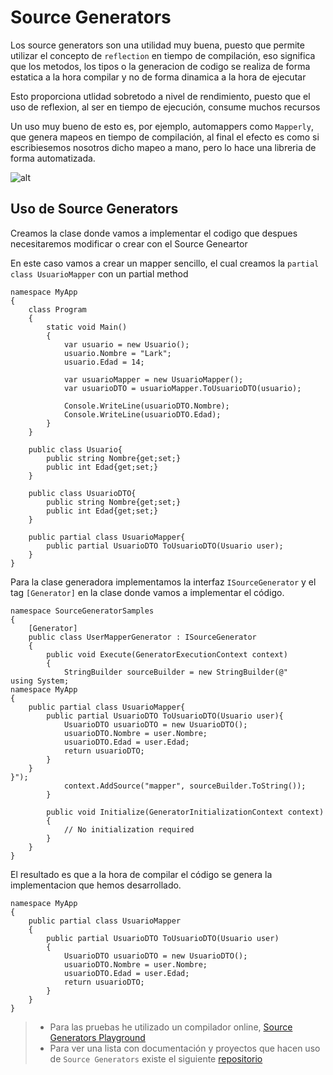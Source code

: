 # Source Generators
Los source generators son una utilidad muy buena, puesto que permite utilizar el concepto de `reflection` en tiempo de compilación, eso significa que los metodos, los tipos o la generacion de codigo se realiza de forma estatica a la hora compilar y no de forma dinamica a la hora de ejecutar

Esto proporciona utlidad sobretodo a nivel de rendimiento, puesto que el uso de reflexion, al ser en tiempo de ejecución, consume muchos recursos

Un uso muy bueno de esto es, por ejemplo, automappers como `Mapperly`, que genera mapeos en tiempo de compilación, al final el efecto es como si escribiesemos nosotros dicho mapeo a mano, pero lo hace una libreria de forma automatizada.

![alt]()

## Uso de Source Generators

Creamos la clase donde vamos a implementar el codigo que despues necesitaremos modificar o crear con el Source Geneartor

En este caso vamos a crear un mapper sencillo, el cual creamos la `partial class UsuarioMapper` con un partial method
```Csharp
namespace MyApp
{
    class Program
    {
        static void Main()
        {
            var usuario = new Usuario();
            usuario.Nombre = "Lark";
            usuario.Edad = 14;

            var usuarioMapper = new UsuarioMapper();
            var usuarioDTO = usuarioMapper.ToUsuarioDTO(usuario);

            Console.WriteLine(usuarioDTO.Nombre);
            Console.WriteLine(usuarioDTO.Edad);
        }
    }

    public class Usuario{
        public string Nombre{get;set;}
        public int Edad{get;set;}
    }

    public class UsuarioDTO{
        public string Nombre{get;set;}
        public int Edad{get;set;}
    }

    public partial class UsuarioMapper{
        public partial UsuarioDTO ToUsuarioDTO(Usuario user);
    }
}
```

Para la clase generadora implementamos la interfaz `ISourceGenerator` y el tag `[Generator]` en la clase donde vamos a implementar el código.
```Csharp
namespace SourceGeneratorSamples
{
    [Generator]
    public class UserMapperGenerator : ISourceGenerator
    {
        public void Execute(GeneratorExecutionContext context)
        {
            StringBuilder sourceBuilder = new StringBuilder(@"
using System;
namespace MyApp
{
    public partial class UsuarioMapper{
        public partial UsuarioDTO ToUsuarioDTO(Usuario user){
            UsuarioDTO usuarioDTO = new UsuarioDTO();
            usuarioDTO.Nombre = user.Nombre;
            usuarioDTO.Edad = user.Edad;
            return usuarioDTO;
        }
    }
}");
            context.AddSource("mapper", sourceBuilder.ToString());
        }

        public void Initialize(GeneratorInitializationContext context)
        {
            // No initialization required
        }
    }
}
```
El resultado es que a la hora de compilar el código se genera la implementacion que hemos desarrollado.
```Csharp
namespace MyApp
{
    public partial class UsuarioMapper
    {
        public partial UsuarioDTO ToUsuarioDTO(Usuario user)
        {
            UsuarioDTO usuarioDTO = new UsuarioDTO();
            usuarioDTO.Nombre = user.Nombre;
            usuarioDTO.Edad = user.Edad;
            return usuarioDTO;
        }
    }
}
```

> - Para las pruebas he utilizado un compilador online, [Source Generators Playground](https://wengier.com/SourceGeneratorPlayground)
> - Para ver una lista con documentación y proyectos que hacen uso de `Source Generators` existe el siguiente [repositorio](https://github.com/amis92/csharp-source-generators/blob/main/README.md)
